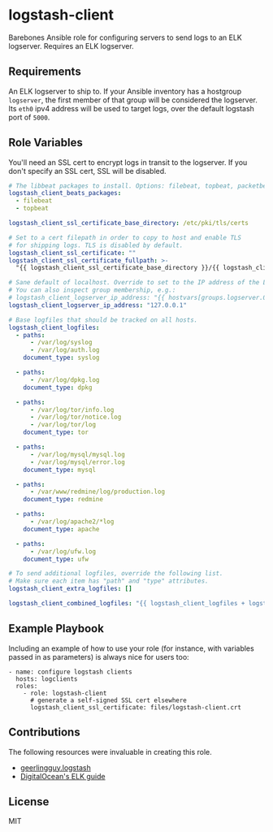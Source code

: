 # logstash-client
Barebones Ansible role for configuring servers to send logs
to an ELK logserver. Requires an ELK logserver.

Requirements
------------
An ELK logserver to ship to.
If your Ansible inventory has a hostgroup `logserver`,
the first member of that group will be considered the logserver.
Its `eth0` ipv4 address will be used to target logs, over the default
logstash port of `5000`.

Role Variables
--------------
You'll need an SSL cert to encrypt logs in transit to the logserver.
If you don't specify an SSL cert, SSL will be disabled.

```yaml
# The libbeat packages to install. Options: filebeat, topbeat, packetbeat.
logstash_client_beats_packages:
  - filebeat
  - topbeat

logstash_client_ssl_certificate_base_directory: /etc/pki/tls/certs

# Set to a cert filepath in order to copy to host and enable TLS
# for shipping logs. TLS is disabled by default.
logstash_client_ssl_certificate: ""
logstash_client_ssl_certificate_fullpath: >-
  "{{ logstash_client_ssl_certificate_base_directory }}/{{ logstash_client_ssl_certificate | basename }}"

# Sane default of localhost. Override to set to the IP address of the Logstash server.
# You can also inspect group membership, e.g.:
# logstash_client_logserver_ip_address: "{{ hostvars[groups.logserver.0].ansible_default_ipv4.address }}"
logstash_client_logserver_ip_address: "127.0.0.1"

# Base logfiles that should be tracked on all hosts.
logstash_client_logfiles:
  - paths:
      - /var/log/syslog
      - /var/log/auth.log
    document_type: syslog

  - paths:
      - /var/log/dpkg.log
    document_type: dpkg

  - paths:
      - /var/log/tor/info.log
      - /var/log/tor/notice.log
      - /var/log/tor/log
    document_type: tor

  - paths:
      - /var/log/mysql/mysql.log
      - /var/log/mysql/error.log
    document_type: mysql

  - paths:
      - /var/www/redmine/log/production.log
    document_type: redmine

  - paths:
      - /var/log/apache2/*log
    document_type: apache

  - paths:
      - /var/log/ufw.log
    document_type: ufw

# To send additional logfiles, override the following list.
# Make sure each item has "path" and "type" attributes.
logstash_client_extra_logfiles: []

logstash_client_combined_logfiles: "{{ logstash_client_logfiles + logstash_client_extra_logfiles }}"
```

Example Playbook
----------------

Including an example of how to use your role (for instance, with variables passed in as parameters) is always nice for users too:

    - name: configure logstash clients
      hosts: logclients
      roles:
        - role: logstash-client
          # generate a self-signed SSL cert elsewhere
          logstash_client_ssl_certificate: files/logstash-client.crt

Contributions
-------------
The following resources were invaluable in creating this role.

* [geerlingguy.logstash](https://github.com/geerlingguy/ansible-role-logstash)
* [DigitalOcean's ELK guide](https://www.digitalocean.com/community/tutorials/how-to-install-elasticsearch-logstash-and-kibana-4-on-ubuntu-14-04)

License
-------

MIT
